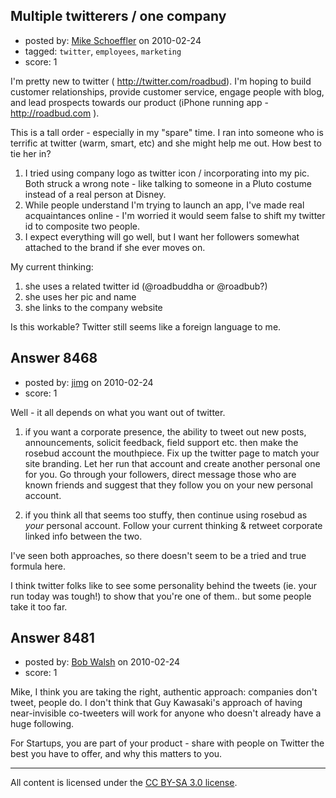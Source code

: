 ## Multiple twitterers / one company

- posted by: [Mike Schoeffler](https://stackexchange.com/users/-1/2518-mike-schoeffler) on 2010-02-24
- tagged: `twitter`, `employees`, `marketing`
- score: 1

I'm pretty new to twitter ( http://twitter.com/roadbud). I'm hoping to build customer relationships, provide customer service, engage people with blog, and lead prospects towards our product (iPhone running app - http://roadbud.com ).

This is a tall order - especially in my "spare" time.  I ran into someone who is terrific at twitter (warm, smart, etc) and she might help me out. How best to tie her in?

 1. I tried using company logo as
    twitter icon / incorporating into my
    pic. Both struck a wrong note - like
    talking to someone in a Pluto
    costume instead of a real person at
    Disney. 
 2. While people understand
    I'm trying to launch an app, I've
    made real acquaintances online - I'm
    worried it would seem false to shift
    my twitter id to composite two
    people. 
 3. I expect everything will
    go well, but I want her followers
    somewhat attached to the brand if
    she ever moves on.

My current thinking:

 1. she uses a related twitter id (@roadbuddha or @roadbub?) 
 2. she uses her pic and name
 3. she links to the company website

Is this workable? Twitter still seems like a foreign language to me.


## Answer 8468

- posted by: [jimg](https://stackexchange.com/users/-1/2380-jimg) on 2010-02-24
- score: 1

Well - it all depends on what you want out of twitter.

1) if you want a corporate presence, the ability to tweet out new posts, announcements, solicit feedback, field support etc. then make the rosebud account the mouthpiece. Fix up the twitter page to match your site branding. Let her run that account and create another personal one for you.  Go through your followers, direct message those who are known friends and suggest that they follow you on your new personal account.

2) if you think all that seems too stuffy, then continue using rosebud as *your* personal account. Follow your current thinking & retweet corporate linked info between the two.

I've seen both approaches, so there doesn't seem to be a tried and true formula here.  

I think twitter folks like to see some personality behind the tweets (ie. your run today was tough!) to show that you're one of them.. but some people take it too far.  




## Answer 8481

- posted by: [Bob Walsh](https://stackexchange.com/users/-1/346-bob-walsh) on 2010-02-24
- score: 1

Mike, I think you are taking the right, authentic approach: companies don't tweet, people do. I don't think that Guy Kawasaki's approach of having near-invisible co-tweeters will work for anyone who doesn't already have a huge following.

For Startups, you are part of your product - share with people on Twitter the best you have to offer, and why this matters to you.



---

All content is licensed under the [CC BY-SA 3.0 license](https://creativecommons.org/licenses/by-sa/3.0/).
